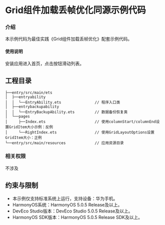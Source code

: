 # Grid组件加载丢帧优化同源示例代码

### 介绍

本示例代码为最佳实践《Grid组件加载丢帧优化》配套示例代码。

#### 使用说明

安装应用进入首页，点击按钮滑动列表。

## 工程目录

``` 
├──entry/src/main/ets                      
│  ├──entryability
│  │  └──EntryAbility.ets               // 程序入口类
│  ├──entrybackupability
│  │  └──EntryBackupAbility.ets         // 数据备份恢复类
│  └──pages        
│     ├──Index.ets                      // 使用columnStart/columnEnd设置GridItem大小示例：反例
│     └──RightIndex.ets                 // 使用GridLayoutOptions设置GridItem大小：正例
└──entry/src/main/resources             // 应用资源目录
```

### 相关权限

不涉及

## 约束与限制

* 本示例仅支持标准系统上运行，支持设备：华为手机。
* HarmonyOS系统：HarmonyOS 5.0.5 Release及以上。
* DevEco Studio版本：DevEco Studio 5.0.5 Release及以上。
* HarmonyOS SDK版本：HarmonyOS 5.0.5 Release SDK及以上。